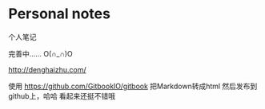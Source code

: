 Personal notes
=======

个人笔记


完善中……  O(∩_∩)O



http://denghaizhu.com/


使用 https://github.com/GitbookIO/gitbook 
把Markdown转成html 然后发布到github上，哈哈  看起来还挺不错哦

